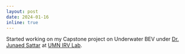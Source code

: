 ```yaml
---
layout: post
date: 2024-01-16
inline: true
---
```


Started working on my Capstone project on Underwater BEV under [Dr. Junaed Sattar](https://junaedsattar.cs.umn.edu) at [UMN IRV Lab](https://irvlab.cs.umn.edu).